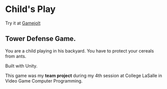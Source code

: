 # Child's Play
Try it at [Gamejolt](https://gamejolt.com/games/childsplay/414607)
## Tower Defense Game.

You are a child playing in his backyard.
You have to protect your cereals from ants.

Built with Unity.

This game was my **team project** during my 4th session at College LaSalle in Video Game Computer Programming.
